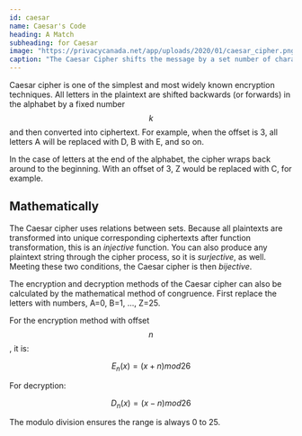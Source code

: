 ```yaml
---
id: caesar
name: Caesar's Code
heading: A Match
subheading: for Caesar
image: "https://privacycanada.net/app/uploads/2020/01/caesar_cipher.png"
caption: "The Caesar Cipher shifts the message by a set number of characters. <em>Image from <a href="https://privacycanada.net/classical-encryption/caesar-cipher/">Privacy Canada</a></em>"
---
```


Caesar cipher is one of the simplest and most widely known encryption techniques. All letters in the plaintext are shifted backwards (or forwards) in the alphabet by a fixed number $$ k $$ and then converted into ciphertext. For example, when the offset is 3, all letters A will be replaced with D, B with E, and so on.

In the case of letters at the end of the alphabet, the cipher wraps back around to the beginning. With an offset of 3, Z would be replaced with C, for example.

## Mathematically
The Caesar cipher uses relations between sets. Because all plaintexts are transformed into unique corresponding ciphertexts after function transformation, this is an _injective_ function. You can also produce any plaintext string through the cipher process, so it is _surjective_, as well. Meeting these two conditions, the Caesar cipher is then _bijective_.

The encryption and decryption methods of the Caesar cipher can also be calculated by the mathematical method of congruence. First replace the letters with numbers, A=0, B=1, ..., Z=25.

For the encryption method with offset $$ n $$, it is:

$$ E_n(x) = (x + n) mod 26 $$

For decryption:

$$ D_n(x) = (x - n) mod 26 $$

The modulo division ensures the range is always 0 to 25.
